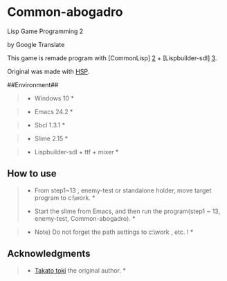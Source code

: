 # Common-abogadro
Lisp Game Programming 2

by Google Translate
 
This game is remade program with [CommonLisp] [2] + [Lispbuilder-sdl] [3].

Original was made with [HSP][1]. 

##Environment##

> * Windows 10 *

> * Emacs 24.2 *

> * Sbcl 1.3.1 *

> * Slime 2.15 *

> * Lispbuilder-sdl + ttf + mixer *



## How to use ##

> * From step1~13 , enemy-test or standalone holder, move target program to c:\work. *
>
> * Start the slime from Emacs, and then run the program(step1 ~ 13, enemy-test, Common-abogadro). *

> * Note) Do not forget the path settings to c:\work , etc. ! *

## Acknowledgments ##

> * [Takato toki][4] the original author. *

[1]: http://mclass13.web.fc2.com/hsplecture/index.htm
[2]: http://www.sbcl.org/
[3]: https://github.com/lispbuilder/lispbuilder
[4]: http://mclass13.web.fc2.com/index.htm
